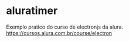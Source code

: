# aluratimer

Exemplo pratico do curso de electronjs da alura.
https://cursos.alura.com.br/course/electron
